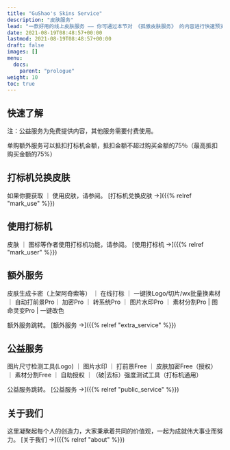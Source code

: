 ```yaml
---
title: "GuShao's Skins Service"
description: "皮肤服务"
lead: "一款好用的线上皮肤服务 —— 你可通过本节对 《孤傲皮肤服务》 的内容进行快速预览。"
date: 2021-08-19T08:48:57+00:00
lastmod: 2021-08-19T08:48:57+00:00
draft: false
images: []
menu:
  docs:
    parent: "prologue"
weight: 10
toc: true
---
```


## 快速了解

注：公益服务为免费提供内容，其他服务需要付费使用。

单购额外服务可以抵扣打标机金额，抵扣金额不超过购买金额的75％（最高抵扣购买金额的75%）

## 打标机兑换皮肤

如果你要获取 ｜ 使用皮肤，请参阅。 [打标机兑换皮肤 →]({{% relref "mark_use" %}})

## 使用打标机

皮肤 ｜ 图标等作者使用打标机功能，请参阅。 [使用打标机 →]({{% relref "mark_user" %}})

## 额外服务

皮肤生成卡密（上架阿奇索等） ｜ 在线打标 ｜ 一键换Logo/切片/wx批量换素材 ｜ 自动打前景Pro｜ 加密Pro ｜ 转系统Pro ｜ 图片水印Pro ｜ 素材分割Pro | 图命灵变Pro | 一键改色

额外服务跳转。 [额外服务 →]({{% relref "extra_service" %}})

## 公益服务

图片尺寸检测工具(Logo) ｜ 图片水印 ｜ 打前景Free ｜ 皮肤加密Free（授权） ｜ 素材分割Free ｜ 自助授权 ｜（破|去标）强度测试工具（打标机通用）

公益服务跳转。 [公益服务 →]({{% relref "public_service" %}})

## 关于我们

这里凝聚起每个人的创造力，大家秉承着共同的价值观，一起为成就伟大事业而努力。 [关于我们 →]({{% relref "about" %}})
